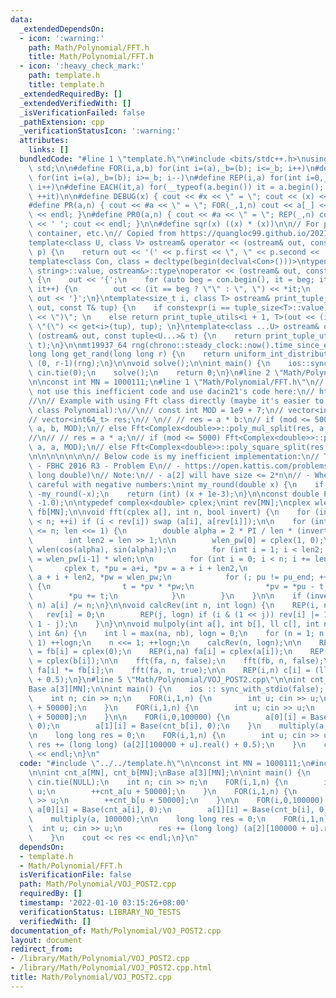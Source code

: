 ```yaml
---
data:
  _extendedDependsOn:
  - icon: ':warning:'
    path: Math/Polynomial/FFT.h
    title: Math/Polynomial/FFT.h
  - icon: ':heavy_check_mark:'
    path: template.h
    title: template.h
  _extendedRequiredBy: []
  _extendedVerifiedWith: []
  _isVerificationFailed: false
  _pathExtension: cpp
  _verificationStatusIcon: ':warning:'
  attributes:
    links: []
  bundledCode: "#line 1 \"template.h\"\n#include <bits/stdc++.h>\nusing namespace\
    \ std;\n\n#define FOR(i,a,b) for(int i=(a),_b=(b); i<=_b; i++)\n#define FORD(i,a,b)\
    \ for(int i=(a),_b=(b); i>=_b; i--)\n#define REP(i,a) for(int i=0,_a=(a); i<_a;\
    \ i++)\n#define EACH(it,a) for(__typeof(a.begin()) it = a.begin(); it != a.end();\
    \ ++it)\n\n#define DEBUG(x) { cout << #x << \" = \"; cout << (x) << endl; }\n\
    #define PR(a,n) { cout << #a << \" = \"; FOR(_,1,n) cout << a[_] << ' '; cout\
    \ << endl; }\n#define PR0(a,n) { cout << #a << \" = \"; REP(_,n) cout << a[_]\
    \ << ' '; cout << endl; }\n\n#define sqr(x) ((x) * (x))\n\n// For printing pair,\
    \ container, etc.\n// Copied from https://quangloc99.github.io/2021/07/30/my-CP-debugging-template.html\n\
    template<class U, class V> ostream& operator << (ostream& out, const pair<U, V>&\
    \ p) {\n    return out << '(' << p.first << \", \" << p.second << ')';\n}\n\n\
    template<class Con, class = decltype(begin(declval<Con>()))>\ntypename enable_if<!is_same<Con,\
    \ string>::value, ostream&>::type\noperator << (ostream& out, const Con& con)\
    \ {\n    out << '{';\n    for (auto beg = con.begin(), it = beg; it != con.end();\
    \ it++) {\n        out << (it == beg ? \"\" : \", \") << *it;\n    }\n    return\
    \ out << '}';\n}\ntemplate<size_t i, class T> ostream& print_tuple_utils(ostream&\
    \ out, const T& tup) {\n    if constexpr(i == tuple_size<T>::value) return out\
    \ << \")\"; \n    else return print_tuple_utils<i + 1, T>(out << (i ? \", \" :\
    \ \"(\") << get<i>(tup), tup); \n}\ntemplate<class ...U> ostream& operator <<\
    \ (ostream& out, const tuple<U...>& t) {\n    return print_tuple_utils<0, tuple<U...>>(out,\
    \ t);\n}\n\nmt19937_64 rng(chrono::steady_clock::now().time_since_epoch().count());\n\
    long long get_rand(long long r) {\n    return uniform_int_distribution<long long>\
    \ (0, r-1)(rng);\n}\n\nvoid solve();\n\nint main() {\n    ios::sync_with_stdio(0);\
    \ cin.tie(0);\n    solve();\n    return 0;\n}\n#line 2 \"Math/Polynomial/VOJ_POST2.cpp\"\
    \n\nconst int MN = 1000111;\n#line 1 \"Math/Polynomial/FFT.h\"\n// Let's just\
    \ not use this inefficient code and use dacin21's code here:\n// https://github.com/dacin21/dacin21_codebook/blob/master/nt/polynomials_2.0.cpp\n\
    //\n// Example with using Fft class directly (maybe it's easier to use dacin21's\
    \ class Polynomial):\n//\n// const int MOD = 1e9 + 7;\n// vector<int64_t> a, b;\n\
    // vector<int64_t> res;\n// \n// // res = a * b:\n// if (mod <= 5000) Fft<Complex<double>>::poly_mul_faster(res,\
    \ a, b, MOD);\n// else Fft<Complex<double>>::poly_mul_split(res, a, b, MOD);\n\
    //\n// // res = a * a;\n// if (mod <= 5000) Fft<Complex<double>>::poly_mul_faster(res,\
    \ a, a, MOD);\n// else Fft<Complex<double>>::poly_square_split(res, a, MOD);\n\
    \n\n\n\n\n\n\n// Below code is my inefficient implementation:\n// Tested:\n//\
    \ - FBHC 2016 R3 - Problem E\n// - https://open.kattis.com/problems/polymul2 (need\
    \ long double)\n// Note:\n// - a[2] will have size <= 2*n\n// - When rounding,\
    \ careful with negative numbers:\nint my_round(double x) {\n    if (x < 0) return\
    \ -my_round(-x);\n    return (int) (x + 1e-3);\n}\n\nconst double PI = acos((double)\
    \ -1.0);\n\ntypedef complex<double> cplex;\nint rev[MN];\ncplex wlen_pw[MN], fa[MN],\
    \ fb[MN];\n\nvoid fft(cplex a[], int n, bool invert) {\n    for (int i = 0; i\
    \ < n; ++i) if (i < rev[i]) swap (a[i], a[rev[i]]);\n\n    for (int len = 2; len\
    \ <= n; len <<= 1) {\n        double alpha = 2 * PI / len * (invert ? -1 : +1);\n\
    \        int len2 = len >> 1;\n\n        wlen_pw[0] = cplex(1, 0);\n        cplex\
    \ wlen(cos(alpha), sin(alpha));\n        for (int i = 1; i < len2; ++i) wlen_pw[i]\
    \ = wlen_pw[i-1] * wlen;\n\n        for (int i = 0; i < n; i += len) {\n     \
    \       cplex t, *pu = a+i, *pv = a + i + len2,\n                    *pu_end =\
    \ a + i + len2, *pw = wlen_pw;\n            for (; pu != pu_end; ++pu, ++pv, ++pw)\
    \ {\n                t = *pv * *pw;\n                *pv = *pu - t;\n        \
    \        *pu += t;\n            }\n        }\n    }\n\n    if (invert) REP(i,\
    \ n) a[i] /= n;\n}\n\nvoid calcRev(int n, int logn) {\n    REP(i, n) {\n     \
    \   rev[i] = 0;\n        REP(j, logn) if (i & (1 << j)) rev[i] |= 1 << (logn -\
    \ 1 - j);\n    }\n}\n\nvoid mulpoly(int a[], int b[], ll c[], int na, int nb,\
    \ int &n) {\n    int l = max(na, nb), logn = 0;\n    for (n = 1; n < l; n <<=\
    \ 1) ++logn;\n    n <<= 1; ++logn;\n    calcRev(n, logn);\n\n    REP(i,n) fa[i]\
    \ = fb[i] = cplex(0);\n    REP(i,na) fa[i] = cplex(a[i]);\n    REP(i,nb) fb[i]\
    \ = cplex(b[i]);\n\n    fft(fa, n, false);\n    fft(fb, n, false);\n\n    REP(i,n)\
    \ fa[i] *= fb[i];\n    fft(fa, n, true);\n\n    REP(i,n) c[i] = (ll)(fa[i].real()\
    \ + 0.5);\n}\n#line 5 \"Math/Polynomial/VOJ_POST2.cpp\"\n\nint cnt_a[MN], cnt_b[MN];\n\
    Base a[3][MN];\n\nint main() {\n    ios :: sync_with_stdio(false); cin.tie(NULL);\n\
    \    int n; cin >> n;\n    FOR(i,1,n) {\n        int u; cin >> u;\n        ++cnt_a[u\
    \ + 50000];\n    }\n    FOR(i,1,n) {\n        int u; cin >> u;\n        ++cnt_b[u\
    \ + 50000];\n    }\n\n    FOR(i,0,100000) {\n        a[0][i] = Base(cnt_a[i],\
    \ 0);\n        a[1][i] = Base(cnt_b[i], 0);\n    }\n    multiply(a, 100000);\n\
    \n    long long res = 0;\n    FOR(i,1,n) {\n        int u; cin >> u;\n       \
    \ res += (long long) (a[2][100000 + u].real() + 0.5);\n    }\n    cout << res\
    \ << endl;\n}\n"
  code: "#include \"../../template.h\"\n\nconst int MN = 1000111;\n#include \"FFT.h\"\
    \n\nint cnt_a[MN], cnt_b[MN];\nBase a[3][MN];\n\nint main() {\n    ios :: sync_with_stdio(false);\
    \ cin.tie(NULL);\n    int n; cin >> n;\n    FOR(i,1,n) {\n        int u; cin >>\
    \ u;\n        ++cnt_a[u + 50000];\n    }\n    FOR(i,1,n) {\n        int u; cin\
    \ >> u;\n        ++cnt_b[u + 50000];\n    }\n\n    FOR(i,0,100000) {\n       \
    \ a[0][i] = Base(cnt_a[i], 0);\n        a[1][i] = Base(cnt_b[i], 0);\n    }\n\
    \    multiply(a, 100000);\n\n    long long res = 0;\n    FOR(i,1,n) {\n      \
    \  int u; cin >> u;\n        res += (long long) (a[2][100000 + u].real() + 0.5);\n\
    \    }\n    cout << res << endl;\n}\n"
  dependsOn:
  - template.h
  - Math/Polynomial/FFT.h
  isVerificationFile: false
  path: Math/Polynomial/VOJ_POST2.cpp
  requiredBy: []
  timestamp: '2022-01-10 03:15:26+08:00'
  verificationStatus: LIBRARY_NO_TESTS
  verifiedWith: []
documentation_of: Math/Polynomial/VOJ_POST2.cpp
layout: document
redirect_from:
- /library/Math/Polynomial/VOJ_POST2.cpp
- /library/Math/Polynomial/VOJ_POST2.cpp.html
title: Math/Polynomial/VOJ_POST2.cpp
---
```

